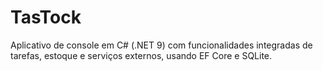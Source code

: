 # TasTock
Aplicativo de console em C# (.NET 9) com funcionalidades integradas de tarefas, estoque e serviços externos, usando EF Core e SQLite.
